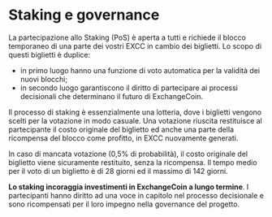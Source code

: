 # Staking e governance

La partecipazione allo Staking (PoS) è aperta a tutti e richiede il blocco
temporaneo di una parte dei vostri EXCC in cambio dei biglietti. Lo scopo di
questi biglietti è duplice:

- in primo luogo hanno una funzione di voto automatica per la validità dei
  nuovi blocchi;
- in secondo luogo garantiscono il diritto di partecipare ai processi
  decisionali che determinano il futuro di ExchangeCoin.

Il processo di staking è essenzialmente una lotteria, dove i biglietti vengono
scelti per la votazione in modo casuale. Una votazione riuscita restituisce al
partecipante il costo originale del biglietto ed anche una parte della
ricompensa del blocco come profitto, in EXCC nuovamente generati.

In caso di mancata votazione (0,5% di probabilità), il costo originale del
biglietto viene sicuramente restituito, senza la ricompensa. Il tempo medio per
il voto di un biglietto è di 28 giorni ed il massimo di 142 giorni.

**Lo staking incoraggia investimenti in ExchangeCoin a lungo termine**. I
partecipanti hanno diritto ad una voce in capitolo nel processo decisionale e
sono ricompensati per il loro impegno nella governance del progetto.

